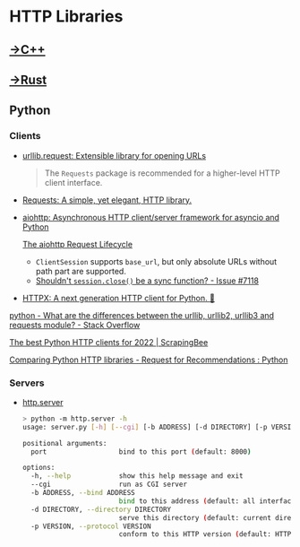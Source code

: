 # HTTP Libraries
## [→C++](C++/README.md)

## [→Rust](Rust/README.md)

## Python
### Clients
- [urllib.request: Extensible library for opening URLs](https://docs.python.org/3/library/urllib.request.html)

  > The `Requests` package is recommended for a higher-level HTTP client interface.

- [Requests: A simple, yet elegant, HTTP library.](https://github.com/psf/requests)

- [aiohttp: Asynchronous HTTP client/server framework for asyncio and Python](https://github.com/aio-libs/aiohttp)

  [The aiohttp Request Lifecycle](https://docs.aiohttp.org/en/latest/http_request_lifecycle.html)
  - `ClientSession` supports `base_url`, but only absolute URLs without path part are supported.
  - [Shouldn't `session.close()` be a sync function? - Issue #7118](https://github.com/aio-libs/aiohttp/issues/7118)

- [HTTPX: A next generation HTTP client for Python. 🦋](https://github.com/encode/httpx/)

[python - What are the differences between the urllib, urllib2, urllib3 and requests module? - Stack Overflow](https://stackoverflow.com/questions/2018026/what-are-the-differences-between-the-urllib-urllib2-urllib3-and-requests-modul)

[The best Python HTTP clients for 2022 | ScrapingBee](https://www.scrapingbee.com/blog/best-python-http-clients/#5-httpxhttpswwwpython-httpxorg)

[Comparing Python HTTP libraries - Request for Recommendations : Python](https://www.reddit.com/r/Python/comments/uehu09/comparing_python_http_libraries_request_for/)

### Servers
- [http.server](https://docs.python.org/3/library/http.server.html)
  ```sh
  > python -m http.server -h
  usage: server.py [-h] [--cgi] [-b ADDRESS] [-d DIRECTORY] [-p VERSION] [port]

  positional arguments:
    port                  bind to this port (default: 8000)

  options:
    -h, --help            show this help message and exit
    --cgi                 run as CGI server
    -b ADDRESS, --bind ADDRESS
                          bind to this address (default: all interfaces)
    -d DIRECTORY, --directory DIRECTORY
                          serve this directory (default: current directory)
    -p VERSION, --protocol VERSION
                          conform to this HTTP version (default: HTTP/1.0)
  ```